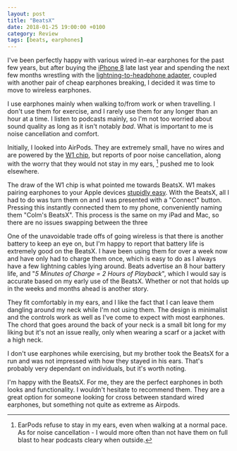 ```yaml
---
layout: post
title: "BeatsX"
date: 2018-01-25 19:00:00 +0100
category: Review
tags: [beats, earphones]
---
```


I've been perfectly happy with various wired in-ear earphones for the past few years, but after buying the [iPhone 8][cmio8] late last year and spending the next few months wrestling with the [lightning-to-headphone adapter][l2h], coupled with another pair of cheap earphones breaking, I decided it was time to move to wireless earphones. 

I use earphones mainly when walking to/from work or when travelling. I don't use them for exercise, and I rarely use them for any longer than an hour at a time. I listen to podcasts mainly, so I'm not too worried about sound quality as long as it isn't notably *bad*. What is important to me is noise cancellation and comfort.

Initially, I looked into AirPods. They are extremely small, have no wires and are powered by the [W1 chip][w1chip], but reports of poor noise cancellation, along with the worry that they would not stay in my ears, [^1] pushed me to look elsewhere. 

The draw of the W1 chip is what pointed me towards BeatsX. W1 makes pairing earphones to your Apple devices [stupidly easy][w1pairing]. With the BeatsX, all I had to do was turn them on and I was presented with a "Connect" button. Pressing this instantly connected them to my phone, conveniently naming them "Colm's BeatsX". This process is the same on my iPad and Mac, so there are no issues swapping between the three 

One of the unavoidable trade offs of going wireless is that there is another battery to keep an eye on, but I'm happy to report that battery life is extremely good on the BeatsX. I have been using them for over a week now and have only had to charge them once, which is easy to do as I always have a few lightning cables lying around. Beats advertise an 8 hour battery life, and "*5 Minutes of Charge = 2 Hours of Playback*",  which I would say is accurate based on my early use of the BeatsX. Whether or not that holds up in the weeks and months ahead is another story. 

They fit comfortably in my ears, and I like the fact that I can leave them dangling around my neck while I'm not using them. The design is minimalist and the controls work as well as I've come to expect with most earphones. The chord that goes around the back of your neck is a small bit long for my liking but it's not an issue really, only when wearing a scarf or a jacket with a high neck. 

I don't use earphones while exercising, but my brother took the BeatsX for a run and was not impressed with how they stayed in his ears. That's probably very dependant on individuals, but it's worth noting. 

I'm happy with the BeatsX. For me, they are the perfect earphones in both looks and functionality. I wouldn't hesitate to recommend them. They are a great option for someone looking for cross between standard wired earphones, but something not quite as extreme as Airpods. 

[^1]:EarPods refuse to stay in my ears, even when walking at a normal pace. As for noise cancellation - I would more often than not have them on full blast to hear podcasts cleary when outside.

[l2h]:https://www.apple.com/shop/product/MMX62AM/A/lightning-to-35-mm-headphone-jack-adapter
[cmio8]:http://colm.io/2017/11/13/iphone-8/
[w1chip]:https://en.wikipedia.org/wiki/Apple-designed_processors#Apple_W1
[w1pairing]:https://www.cnet.com/how-to/what-is-apple-w1-bluetooth-chip-headphones-explained/

